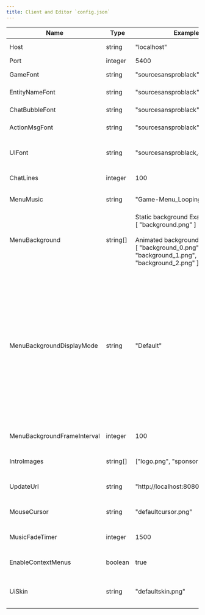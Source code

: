 ```yaml
---
title: Client and Editor `config.json`
---
```



| Name                        | Type     | Example                                                                                                                                                       | Description                                                                                                                                                                                                                                                                                                                                                                                                                                                                                                                                                                            |
|-----------------------------|----------|---------------------------------------------------------------------------------------------------------------------------------------------------------------|----------------------------------------------------------------------------------------------------------------------------------------------------------------------------------------------------------------------------------------------------------------------------------------------------------------------------------------------------------------------------------------------------------------------------------------------------------------------------------------------------------------------------------------------------------------------------------------|
| Host                        | string   | "localhost"                                                                                                                                                   | The IP address or host name of the server.                                                                                                                                                                                                                                                                                                                                                                                                                                                                                                                                             |
| Port                        | integer  | 5400                                                                                                                                                          | The port on the server.                                                                                                                                                                                                                                                                                                                                                                                                                                                                                                                                                                |
| GameFont                    | string   | "sourcesansproblack"                                                                                                                                          | The name of the font to use for non-UI rendering.                                                                                                                                                                                                                                                                                                                                                                                                                                                                                                                                      |
| EntityNameFont              | string   | "sourcesansproblack"                                                                                                                                          | The name of the font to use for entity names.                                                                                                                                                                                                                                                                                                                                                                                                                                                                                                                                          |
| ChatBubbleFont              | string   | "sourcesansproblack"                                                                                                                                          | The name of the font to use for chat bubble text.                                                                                                                                                                                                                                                                                                                                                                                                                                                                                                                                      |
| ActionMsgFont               | string   | "sourcesansproblack"                                                                                                                                          | The name of the font to use for action messages.                                                                                                                                                                                                                                                                                                                                                                                                                                                                                                                                       |
| UIFont                      | string   | "sourcesansproblack,8"                                                                                                                                        | The name and size of the font to use for unstyled windows (such as debug/admin) comma-delimited (`name,size`).                                                                                                                                                                                                                                                                                                                                                                                                                                                                         |
| ChatLines                   | integer  | 100                                                                                                                                                           | The number of lines to save for chat scroll-back.                                                                                                                                                                                                                                                                                                                                                                                                                                                                                                                                      |
| MenuMusic                   | string   | "Game-Menu_Looping.ogg"                                                                                                                                       | The name of the music file to play on the main menu (file must be in `resources/music`).                                                                                                                                                                                                                                                                                                                                                                                                                                                                                               |
| MenuBackground              | string[] | Static background Example:<br/>[ "background.png" ]<br/><br/>Animated background Example:<br/>[ "background_0.png", "background_1.png", "background_2.png" ], | Sets the main menu's background texture. If the list contains more than 1 texture file, the background will be animated by sequentially drawing them (file(s) must be in `resources/gui`). [Click here to watch a walk-through video.](https://s3.us-east-2.amazonaws.com/ascensiongamedev/filehost/9b51895eb091e0ca8beeddc46ab4125a.mp4 "Click here to watch a walk-through video.")                                                                                                                                                                                                  |
| MenuBackgroundDisplayMode   | string   | "Default"                                                                                                                                                     | Sets the display mode of the main menu's background.<br/>`Default`: Default display mode of fullscreen textures.<br/>`Center`: Positions the texture in the center of the game window.<br/>`Stretch`: Stretches the texture to the game window size.<br/>`FitHeight`: Fits the texture to the game window height.<br/>`FitWidth`: Fits the texture to the game window width.<br/>`Fit`: Fits the texture to the game window by using the DrawFullScreenTextureFitMaximum method.<br/>`Cover`: Fits the texture to the game window by using the DrawFullScreenTextureFitMinimum method. |
| MenuBackgroundFrameInterval | integer  | 100                                                                                                                                                           | Sets the frames interval (milliseconds) of the main menu's animated background.                                                                                                                                                                                                                                                                                                                                                                                                                                                                                                        |
| IntroImages                 | string[] | ["logo.png", "sponsor.png"]                                                                                                                                   | A list from which introductory images are drawn when the game client is launched.                                                                                                                                                                                                                                                                                                                                                                                                                                                                                                      |
| UpdateUrl                   | string   | "http://localhost:8080/update.json"                                                                                                                           | The URL to the update manifest file generated by the editor (see [Auto Updater](https://docs.freemmorpgmaker.com/en-US/deploy/autoupdater.html)).                                                                                                                                                                                                                                                                                                                                                                                                                                      |
| MouseCursor                 | string   | "defaultcursor.png"                                                                                                                                           | Sets a custom sprite to be used as cursor by the game client (file must be in `resources/misc`).                                                                                                                                                                                                                                                                                                                                                                                                                                                                                       |
| MusicFadeTimer              | integer  | 1500                                                                                                                                                          | Determines the time it takes to fade-in or fade-out a song when no other instructions are given.                                                                                                                                                                                                                                                                                                                                                                                                                                                                                       |
| EnableContextMenus          | boolean  | true                                                                                                                                                          | Configures whether or not the context menus are enabled upon right-clicking certain elements.                                                                                                                                                                                                                                                                                                                                                                                                                                                                                          |
| UiSkin                      | string   | "defaultskin.png"                                                                                                                                             | Configures the name of the UI's skin or skin texture to use (file must end in .png and must be in `resources/gui`).                                                                                                                                                                                                                                                                                                                                                                                                                                                                    |
